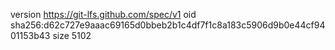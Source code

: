 version https://git-lfs.github.com/spec/v1
oid sha256:d62c727e9aaac69165d0bbeb2b1c4df7f1c8a183c5906d9b0e44cf9401153b43
size 5102
